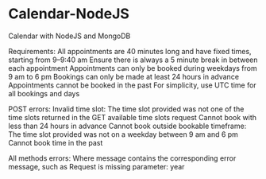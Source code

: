 # Calendar-NodeJS
Calendar with NodeJS and MongoDB

Requirements:
All appointments are 40 minutes long and have fixed times, starting from 9–9:40 am
Ensure there is always a 5 minute break in between each appointment
Appointments can only be booked during weekdays from 9 am to 6 pm
Bookings can only be made at least 24 hours in advance
Appointments cannot be booked in the past
For simplicity, use UTC time for all bookings and days

POST errors:
Invalid time slot: The time slot provided was not one of the time slots returned in the GET available time slots request
Cannot book with less than 24 hours in advance
Cannot book outside bookable timeframe: The time slot provided was not on a weekday between 9 am and 6 pm
Cannot book time in the past

All methods errors:
Where message contains the corresponding error message, such as Request is missing parameter: year
